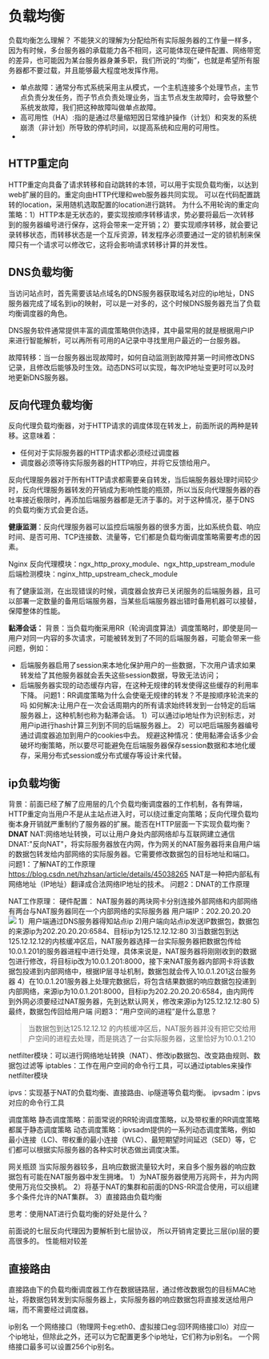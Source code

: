 # 负载均衡
负载均衡怎么理解？
不能狭义的理解为分配给所有实际服务器的工作量一样多，因为有时候，多台服务器的承载能力各不相同，这可能体现在硬件配置、网络带宽的差异，也可能因为某台服务器身兼多职，我们所说的“均衡”，也就是希望所有服务器都不要过载，并且能够最大程度地发挥作用。
* 单点故障：通常分布式系统采用主从模式，一个主机连接多个处理节点，主节点负责分发任务，而子节点负责处理业务，当主节点发生故障时，会导致整个系统发故障，我们把这种故障叫做单点故障。
* 高可用性（HA）:指的是通过尽量缩短因日常维护操作（计划）和突发的系统崩溃（非计划）所导致的停机时间，以提高系统和应用的可用性。
* 
## HTTP重定向
HTTP重定向具备了请求转移和自动跳转的本领，可以用于实现负载均衡，以达到web扩展的目的。重定向由HTTP代理和web服务器共同实现。
可以在代码配置跳转的location，采用随机选取配置的location进行跳转。
为什么不用轮询的重定向策略：1）HTTP本是无状态的，要实现按顺序转移请求，势必要将最后一次转移到的服务器编号进行保存，这将会带来一定开销；2）要实现顺序转移，就会要记录转移状态，而转移状态是一个互斥资源，转发程序必须要通过一定的锁机制来保障只有一个请求可以修改它，这将会影响请求转移计算的并发性。

## DNS负载均衡

当访问站点时，首先需要该站点域名的DNS服务器获取域名对应的ip地址，DNS服务器完成了域名到ip的映射，可以是一对多的，这个时候DNS服务器充当了负载均衡调度器的角色。

DNS服务软件通常提供丰富的调度策略供你选择，其中最常用的就是根据用户IP来进行智能解析，可以再所有可用的A记录中寻找里用户最近的一台服务器。

故障转移：当一台服务器出现故障时，如何自动监测到故障并第一时间修改DNS记录，且修改后能够及时生效。动态DNS可以实现，每次IP地址变更时可以及时地更新DNS服务器。

## 反向代理负载均衡
反向代理负载均衡器，对于HTTP请求的调度体现在转发上，前面所说的两种是转移。这意味着：
* 任何对于实际服务器的HTTP请求都必须经过调度器
* 调度器必须等待实际服务器的HTTP响应，并将它反馈给用户。

反向代理服务器对于所有HTTP请求都需要亲自转发，当后端服务器处理时间较少时，反向代理服务器转发的开销成为影响性能的瓶颈，所以当反向代理服务器的吞吐率接近极限时，再添加后端服务器都是无济于事的。对于这种情况，基于DNS的负载均衡方式会更合适。

**健康监测**：反向代理服务器可以监控后端服务器的很多方面，比如系统负载、响应时间、是否可用、TCP连接数、流量等，它们都是负载均衡调度策略需要考虑的因素。

Nginx 反向代理模块：ngx_http_proxy_module、ngx_http_upstream_module 后端检测模块：nginx_http_upstream_check_module

有了健康监测，在出现错误的时候，调度器会放弃已关闭服务的后端服务器，且可以部署一定数量的备用后端服务器，当某些后端服务器出错时备用机器可以接替，保障整体的性能。

**黏滞会话：**
背景：当负载均衡采用RR（轮询调度算法）调度策略时，即使是同一用户对同一内容的多次请求，可能被转发到了不同的后端服务器，可能会带来一些问题，例如：
* 后端服务器启用了session来本地化保护用户的一些数据，下次用户请求如果转发给了其他服务器就会丢失这些session数据，导致无法访问；
* 后端服务器实现的动态缓存内容，在这种无规律的转发使得这些缓存的利用率下降。
问题1：RR调度策略为什么会使毫无规律的转发？不是按顺序轮流来的吗
如何解决:让用户在一次会话周期内的所有请求始终转发到一台特定的后端服务器上，这种机制也称为黏滞会话。
1）可以通过ip地址作为识别标志，对用户ip进行hash计算三列到不同的后端服务器上。
2）可以吧后端服务器编号通过调度器追加到用户的cookies中去。
规避这种情况：使用黏滞会话多少会破坏均衡策略，所以要尽可能避免在后端服务器保存session数据和本地化缓存，采用分布式session或分布式缓存等设计来代替。

## ip负载均衡
背景：前面已经了解了应用层的几个负载均衡调度器的工作机制，各有弊端，HTTP重定向当用户不是从主站点进入时，可以绕过重定向策略；反向代理负载均衡本身开销就严重制约了服务器的扩展。能否在HTTP层面一下实现负载均衡？
**DNAT**
NAT:网络地址转换，可以让用户身处内部网络却与互联网建立通信
DNAT:"反向NAT"，将实际服务器放在内网，作为网关的NAT服务器将来自用户端的数据包转发给内部网络的实际服务器。它需要修改数据包的目标地址和端口。
问题1：了解NAT的工作原理
https://blog.csdn.net/hzhsan/article/details/45038265
NAT是一种把内部私有网络地址（IP地址）翻译成合法网络IP地址的技术。
问题2：DNAT的工作原理

NAT工作原理：
硬件配置：
NAT服务器的两块网卡分别连接外部网络和内部网络
有两台与NAT服务器同在一个内部网络的实际服务器
用户端IP：202.20.20.20
![](/16449352040796.jpg)
1）用户端通过DNS服务器得知站点ip
2)用户端向站点ip发送IP数据包，数据包的来源ip为202.20.20.20:6584、目标ip为125.12.12.12:80
3)当数据包到达125.12.12.12的内核缓冲区后，NAT服务器选择一台实际服务器把数据包传给10.0.1.201的服务器进程中进行处理，具体来说是，NAT服务器将刚刚收到的数据包进行修改，将目标ip改为10.0.1.201:8000，接下来NAT服务器内部网卡将该数据包投递到内部网络中，根据IP层寻址机制，数据包就会传入10.0.1.201这台服务器
4）在10.0.1.201服务器上处理完数据后，将包含结果数据的响应数据包投递到内部网络，来源ip为10.0.1.201:8000，目标ip为202.20.20.20:6584，由内网传到外网必须要经过NAT服务器，先到达默认网关，修改来源ip为125.12.12.12:80
5)最终，数据包传回给用户端
问题3：“用户空间的进程”是什么意思？

> 当数据包到达125.12.12.12 的内核缓冲区后，NAT服务器并没有把它交给用户空间的进程去处理，而是挑选了一台实际服务器，这里恰好为10.0.1.210

netfilter模块：可以进行网络地址转换（NAT）、修改ip数据包、改变路由规则、数据包过滤等
iptables：工作在用户空间的命令行工具，可以通过iptables来操作netfilter模块

ipvs：实现基于NAT的负载均衡、直接路由、ip隧道等负载均衡。
ipvsadm：ipvs对应的命令行工具

调度策略
静态调度策略：前面常说的RR轮询调度策略，以及带权重的RR调度策略都属于静态调度策略
动态调度策略：ipvsadm提供的一系列动态调度策略，例如最小连接（LC)、带权重的最小连接（WLC）、最短期望时间延迟（SED）等，它们都可以根据实际服务器的各种实时状态做出调度决策。

网关瓶颈
当实际服务器较多，且响应数据流量较大时，来自多个服务器的响应数据包有可能在NAT服务器中发生拥堵。
1）为NAT服务器使用万兆网卡，并为内网使用万兆位交换机。
2）将基于NAT的集群和前面的DNS-RR混合使用，可以组建多个条件允许的NAT集群。
3）直接路由负载均衡

思考：使用NAT进行负载均衡的好处是什么？

前面说的七层反向代理因为要解析到七层协议， 所以开销肯定要比三层(ip)层的要高很多的。 性能相对较差

## 直接路由
直接路由下的负载均衡调度器工作在数据链路层，通过修改数据包的目标MAC地址，将数据包转发到实际服务器上，实际服务器的响应数据包将直接发送给用户端，而不需要经过调度器。

ip别名
一个网络接口（物理网卡eg:eth0、虚拟接口eg:回环网络接口lo）对应一个ip地址，但除此之外，还可以为它配置更多个ip地址，它们称为ip别名。
一个网络接口最多可以设置256个ip别名。



